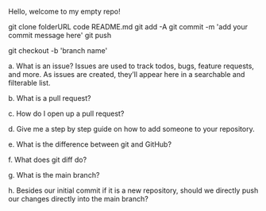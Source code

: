 Hello, welcome to my empty repo!


git clone folderURL
code README.md
git add -A
git commit -m 'add your commit message here'
git push

git checkout -b 'branch name'

a. What is an issue?
Issues are used to track todos, bugs, feature requests, and more. As issues are created, they’ll appear here in a searchable and filterable list. 

b. What is a pull request?


c. How do I open up a pull request?

d. Give me a step by step guide on how to add someone to your repository.

e. What is the difference between git and GitHub?

f. What does git diff do?

g. What is the main branch?

h. Besides our initial commit if it is a new repository, should we directly push our changes directly into the main branch?

